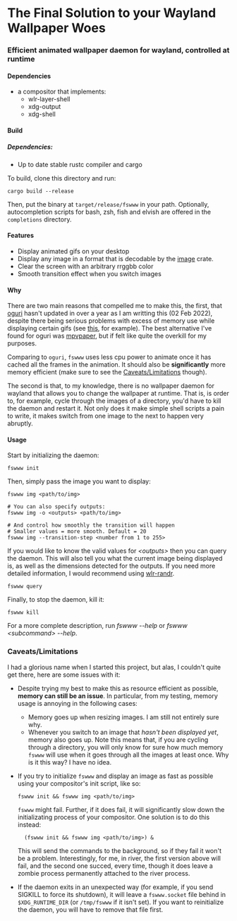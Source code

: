# The Final Solution to your Wayland Wallpaper Woes
### Efficient animated wallpaper daemon for wayland, controlled at runtime

#### Dependencies

 - a compositor that implements:
   * wlr-layer-shell
   * xdg-output
   * xdg-shell

#### Build

##### Dependencies:

  - Up to date stable rustc compiler and cargo

To build, clone this directory and run:
```
cargo build --release
```
Then, put the binary at `target/release/fswww` in your path.
Optionally, autocompletion scripts for bash, zsh, fish and elvish are offered
in the `completions` directory.

#### Features

 - Display animated gifs on your desktop
 - Display any image in a format that is decodable by the [image](https://docs.rs/image/latest/image/codecs/index.html#supported-formats) crate.
 - Clear the screen with an arbitrary rrggbb color
 - Smooth transition effect when you switch images

#### Why

There are two main reasons that compelled me to make this, the first, that
[oguri](https://github.com/vilhalmer/oguri) hasn't updated in over a year as I
am writting this (02 Feb 2022), despite there being serious problems with
excess of memory use while displaying certain gifs (see [this](https://github.com/vilhalmer/oguri/issues/38),
for example). The best alternative I've found for oguri was [mpvpaper](https://github.com/GhostNaN/mpvpaper), 
but if felt like quite the overkill for my purposes.

Comparing to `oguri`, `fswww` uses less cpu power to animate once it has cached
all the frames in the animation. It should also be **significantly** more
memory efficient (make sure to see the 
[Caveats/Limitations](#Caveats/Limitations) though).

The second is that, to my knowledge, there is no wallpaper daemon for wayland
that allows you to change the wallpaper at runtime. That is, is order to, for
example, cycle through the images of a directory, you'd have to kill the daemon
and restart it. Not only does it make simple shell scripts a pain to write, it
makes switch from one image to the next to happen very abruptly.

#### Usage

Start by initializing the daemon:
```
fswww init
```
Then, simply pass the image you want to display:
```
fswww img <path/to/img>

# You can also specify outputs:
fswww img -o <outputs> <path/to/img>

# And control how smoothly the transition will happen
# Smaller values = more smooth. Default = 20
fswww img --transition-step <number from 1 to 255>
```
If you would like to know the valid values for *\<outputs\>* then you can query
the daemon. This will also tell you what the current image being displayed is,
as well as the dimensions detected for the outputs. If you need more detailed
information, I would recommend using [wlr-randr](https://sr.ht/~emersion/wlr-randr/).
```
fswww query
```
Finally, to stop the daemon, kill it:
```
fswww kill
```
For a more complete description, run *fswww --help* or *fswww \<subcommand\>
--help*.

### Caveats/Limitations

I had a glorious name when I started this project, but alas, I couldn't quite
get there, here are some issues with it:

 - Despite trying my best to make this as resource efficient as possible,
 **memory can still be an issue**. In particular, from my testing, memory usage
 is annoying in the following cases:

   * Memory goes up when resizing images. I am still not entirely sure why.
   * Whenever you switch to an image that *hasn't been displayed yet*, memory
   also goes up. Note this means that, if you are cycling through a directory,
   you will only know for sure how much memory `fswww` will use when it goes
   through all the images at least once. Why is it this way? I have no idea.

- If you try to initialize `fswww` and display an image as fast as possible using
your compositor's init script, like so:
     ```
	 fswww init && fswww img <path/to/img>
	 ```
  `fswww` might fail. Further, if it does fail, it will significantly slow down
  the initializating process of your compositor. One solution is to do this
  instead:
  ```
  	(fswww init && fswww img <path/to/img>) &
  ```
  This will send the commands to the background, so if they fail it won't be a
  problem. Interestingly, for me, in river, the first version above will fail,
  and the second one succed, every time, though it does leave a zombie process
  permanently attached to the river process.

- If the daemon exits in an unexpected way (for example, if you send SIGKILL to
force its shutdown), it will leave a `fswww.socket` file behind in 
`$XDG_RUNTIME_DIR` (or `/tmp/fswww` if it isn't set). If you want to 
reinitialize the daemon, you will have to remove that file first.
